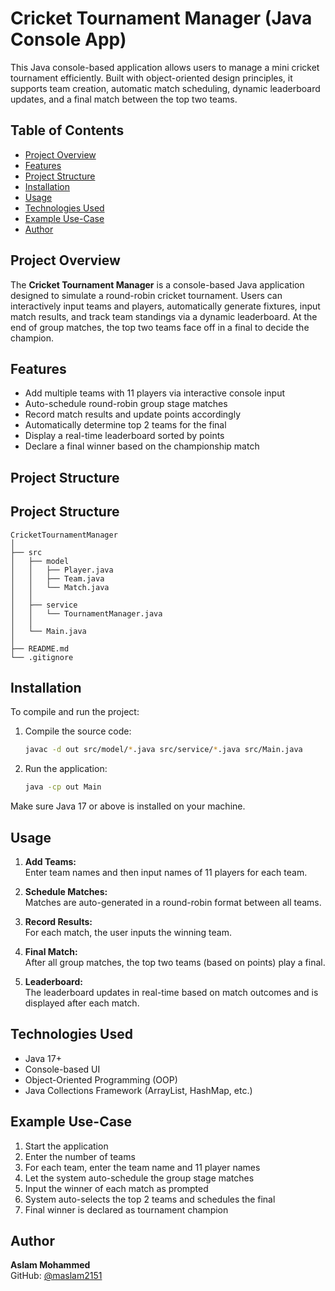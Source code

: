 # Cricket Tournament Manager (Java Console App)

This Java console-based application allows users to manage a mini cricket tournament efficiently. Built with object-oriented design principles, it supports team creation, automatic match scheduling, dynamic leaderboard updates, and a final match between the top two teams.

## Table of Contents
- [Project Overview](#project-overview)
- [Features](#features)
- [Project Structure](#project-structure)
- [Installation](#installation)
- [Usage](#usage)
- [Technologies Used](#technologies-used)
- [Example Use-Case](#example-use-case)
- [Author](#author)

## Project Overview

The **Cricket Tournament Manager** is a console-based Java application designed to simulate a round-robin cricket tournament. Users can interactively input teams and players, automatically generate fixtures, input match results, and track team standings via a dynamic leaderboard. At the end of group matches, the top two teams face off in a final to decide the champion.

## Features

- Add multiple teams with 11 players via interactive console input  
- Auto-schedule round-robin group stage matches  
- Record match results and update points accordingly  
- Automatically determine top 2 teams for the final  
- Display a real-time leaderboard sorted by points  
- Declare a final winner based on the championship match  

## Project Structure
## Project Structure

```
CricketTournamentManager
│
├── src
│   ├── model
│   │   ├── Player.java
│   │   ├── Team.java
│   │   └── Match.java
│   │
│   ├── service
│   │   └── TournamentManager.java
│   │
│   └── Main.java
│
├── README.md
└── .gitignore
```

## Installation

To compile and run the project:

1. Compile the source code:
   ```bash
   javac -d out src/model/*.java src/service/*.java src/Main.java
   ```

2. Run the application:
   ```bash
   java -cp out Main
   ```

Make sure Java 17 or above is installed on your machine.

## Usage

1. **Add Teams:**  
   Enter team names and then input names of 11 players for each team.

2. **Schedule Matches:**  
   Matches are auto-generated in a round-robin format between all teams.

3. **Record Results:**  
   For each match, the user inputs the winning team.

4. **Final Match:**  
   After all group matches, the top two teams (based on points) play a final.

5. **Leaderboard:**  
   The leaderboard updates in real-time based on match outcomes and is displayed after each match.

## Technologies Used

- Java 17+  
- Console-based UI  
- Object-Oriented Programming (OOP)  
- Java Collections Framework (ArrayList, HashMap, etc.)

## Example Use-Case

1. Start the application  
2. Enter the number of teams  
3. For each team, enter the team name and 11 player names  
4. Let the system auto-schedule the group stage matches  
5. Input the winner of each match as prompted  
6. System auto-selects the top 2 teams and schedules the final  
7. Final winner is declared as tournament champion

## Author

**Aslam Mohammed**  
GitHub: [@maslam2151](https://github.com/maslam2151)

